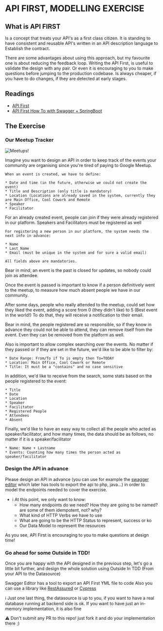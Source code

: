 # API FIRST, MODELLING EXERCISE
## What is API FIRST

Is a concept that treats your API's as a first class citizen. It is standing to have consistent and reusable API's written in an API description language to Establish the contract.

There are some advantages about using this approach, but my favourite one is about reducing the feedback loop. Writing the API First, is useful to validate the design with any pair. Or even it is encouraging to you to make questions before jumping to the production codebase.
Is always cheaper, if you have to do changes, if they are detected at early stages.

## Readings

* [API First](https://swagger.io/resources/articles/adopting-an-api-first-approach/)
* [API First How To with Swagger + SpringBoot](https://easyitblog.info/posts/api-first-approach-with-swagger/)

## The Exercise

### Our Meetup Tracker

![Meetups!](https://cdn.iconscout.com/icon/free/png-256/meetup-5-739520.png)

Imagine you want to design an API in order to keep track of the events your community are organising since you're tired of paying to Google Meetup.

```
When an event is created, we have to define:

* Date and time (in the future, otherwise we could not create the event)
* Title and Description (only title is mandatory)
* Location (Locations are already saved in the system, currently they are Main Office, Cool Cowork and Remote
* Speaker
* Facilitator
```

For an already created event, people can join if they were already registered in our platform. Speakers and Facilitators must be registered as well

```
For registering a new person in our platform, the system needs the next info in advance:

* Name
* Last Name
* Email (must be unique in the system and for sure a valid email)

All fields above are mandatories.
```

Bear in mind, an event is the past is closed for updates, so nobody could join as attendee.

Once the event is passed is important to know if a person definitively went to the meetup, to measure how much absent people we have in our community. 

After some days, people who really attended to the meetup, could set how they liked the event, adding a score from 0 (they didn't like) to 5 (Best event in the world!) To do that, they will receive a notification to their email.

Bear in mind, the people registered are so responsible, so if they know in advance they could not be able to attend, they can remove itself from the event. Even they can be removed from the platform as well.

Also is important to allow complex searching over the events. No matter if they passed or if they are set in the future, we'd like to be able to filter by:

```
* Date Range: From/To if To is empty then To=TODAY
* Location: Main Office, Cool Cowork or Remote
* Title: It must be a "contains" and no case sensitive
```

In addition, we'd like to receive from the search, some stats based on the people registered to the event:
```
* Title
* Date
* Location
* Speaker
* Facilitator
* Registered People
* Attendees
* Absent
```

Finally, we'd like to have an easy way to collect all the people who acted as speaker/facilitator, and how many times, the data should be as follows, no matter if it is a speaker/facilitator

```
* Name: Name + Lastname
* Events: Counting how many times the person acted as speaker/facilitator
```

### Design the API in advance

Please design an API in advance (you can use for example the [swagger editor](https://editor.swagger.io/) which later has tools to export the api to php, java...) in order to model the endpoints needed to cover the exercise.

* ℹ️ At this point, we only want to know:
  * How many endpoints do we need? How they are going to be named? are some of them idempotent, not? why?
  * What kind of HTTP Verbs we have to use
  * What are going to be the HTTP Status to represent, success or ko
  * Our Data Model to represent the resources

As you see, API First is encouraging to you to make questions at design time!

### Go ahead for some Outside in TDD!

Once you are happy with the API designed in the previous step, let's go a little bit further, and design the whole solution using Outside In TDD (From your API to the Datasource)

Swagger Editor has a tool to export an API First YML file to code
Also you can use a library like [RestAssured](https://rest-assured.io/) or [Cypress](https://circleci.com/blog/api-testing-with-cypress/)

ℹ️ Just one last thing, the datasource is up to you, if you want to have a real database running at backend side is ok. If you want to have just an in-memory implementation, it is also fine

:warning: Don't submit any PR to this repo! just fork it and do your implementation there ;)